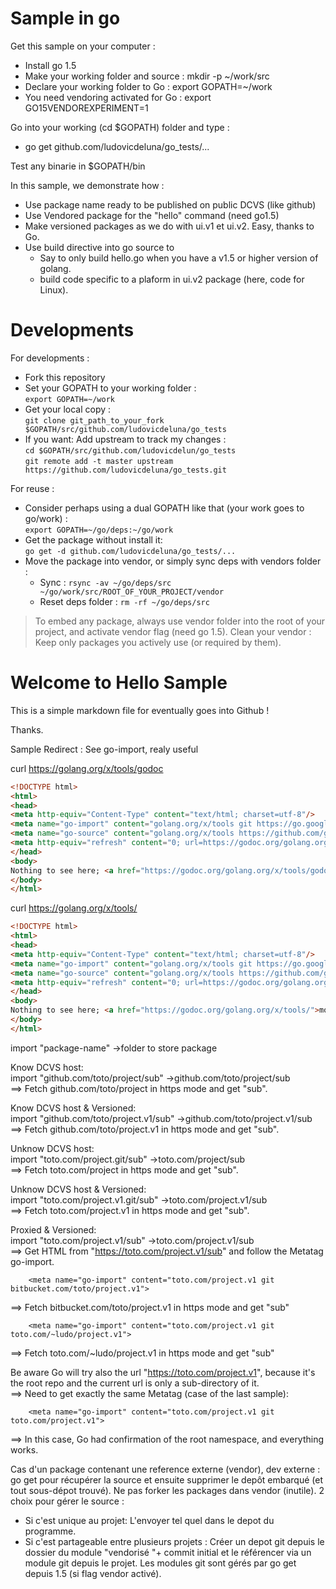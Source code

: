 Sample in go
============

Get this sample on your computer :

* Install go 1.5
* Make your working folder and source : mkdir -p ~/work/src
* Declare your working folder to Go : export GOPATH=~/work
* You need vendoring activated for Go : export GO15VENDOREXPERIMENT=1

Go into your working (cd $GOPATH) folder and type :
* go get github.com/ludovicdeluna/go_tests/...

Test any binarie in $GOPATH/bin

In this sample, we demonstrate how :
* Use package name ready to be published on public DCVS (like github)
* Use Vendored package for the "hello" command (need go1.5)
* Make versioned packages as we do with ui.v1 et ui.v2. Easy, thanks to Go.
* Use build directive into go source to
  * Say to only build hello.go when you have a v1.5 or higher version of golang.
  * build code specific to a plaform in ui.v2 package (here, code for Linux).

Developments
============

For developments :
* Fork this repository
* Set your GOPATH to your working folder :  
  `export GOPATH=~/work`
* Get your local copy :  
  `git clone git_path_to_your_fork $GOPATH/src/github.com/ludovicdeluna/go_tests`
* If you want: Add upstream to track my changes :  
  `cd $GOPATH/src/github.com/ludovicdelun/go_tests`  
  `git remote add -t master upstream https://github.com/ludovicdeluna/go_tests.git`

For reuse :
* Consider perhaps using a dual GOPATH like that (your work goes to go/work) :  
  `export GOPATH=~/go/deps:~/go/work`
* Get the package without install it:  
  `go get -d github.com/ludovicdeluna/go_tests/...`
* Move the package into vendor, or simply sync deps with vendors folder :
  * Sync : `rsync -av ~/go/deps/src ~/go/work/src/ROOT_OF_YOUR_PROJECT/vendor`
  * Reset deps folder : `rm -rf ~/go/deps/src`

> To embed any package, always use vendor folder into the root of your project,
> and activate vendor flag (need go 1.5). Clean your vendor : Keep only
> packages you actively use (or required by them).

Welcome to Hello Sample
=======================

This is a simple markdown file for eventually goes into Github !

Thanks.

Sample Redirect :
See go-import, realy useful

curl https://golang.org/x/tools/godoc
```html
<!DOCTYPE html>
<html>
<head>
<meta http-equiv="Content-Type" content="text/html; charset=utf-8"/>
<meta name="go-import" content="golang.org/x/tools git https://go.googlesource.com/tools">
<meta name="go-source" content="golang.org/x/tools https://github.com/golang/tools/ https://github.com/golang/tools/tree/master{/dir} https://github.com/golang/tools/blob/master{/dir}/{file}#L{line}">
<meta http-equiv="refresh" content="0; url=https://godoc.org/golang.org/x/tools/godoc">
</head>
<body>
Nothing to see here; <a href="https://godoc.org/golang.org/x/tools/godoc">move along</a>.
</body>
</html>
```

curl https://golang.org/x/tools/
```html
<!DOCTYPE html>
<html>
<head>
<meta http-equiv="Content-Type" content="text/html; charset=utf-8"/>
<meta name="go-import" content="golang.org/x/tools git https://go.googlesource.com/tools">
<meta name="go-source" content="golang.org/x/tools https://github.com/golang/tools/ https://github.com/golang/tools/tree/master{/dir} https://github.com/golang/tools/blob/master{/dir}/{file}#L{line}">
<meta http-equiv="refresh" content="0; url=https://godoc.org/golang.org/x/tools/">
</head>
<body>
Nothing to see here; <a href="https://godoc.org/golang.org/x/tools/">move along</a>.
</body>
</html>
```


import "package-name" ->folder to store package

Know DCVS host:  
import "github.com/toto/project/sub" ->github.com/toto/project/sub  
==> Fetch github.com/toto/project in https mode and get "sub".

Know DCVS host & Versioned:  
import "github.com/toto/project.v1/sub" ->github.com/toto/project.v1/sub  
==> Fetch github.com/toto/project.v1 in https mode and get "sub".

Unknow DCVS host:  
import "toto.com/project.git/sub" ->toto.com/project/sub  
==> Fetch toto.com/project in https mode and get "sub".

Unknow DCVS host & Versioned:  
import "toto.com/project.v1.git/sub" ->toto.com/project.v1/sub  
==> Fetch toto.com/project.v1 in https mode and get "sub".

Proxied & Versioned:  
import "toto.com/project.v1/sub" ->toto.com/project.v1/sub  
==> Get HTML from "https://toto.com/project.v1/sub" and follow the Metatag go-import.

```
    <meta name="go-import" content="toto.com/project.v1 git bitbucket.com/toto/project.v1">
```
==> Fetch bitbucket.com/toto/project.v1 in https mode and get "sub"

```
    <meta name="go-import" content="toto.com/project.v1 git toto.com/~ludo/project.v1">
```
==> Fetch toto.com/~ludo/project.v1 in https mode and get "sub"

Be aware Go will try also the url "https://toto.com/project.v1", because it's the root repo
and the current url is only a sub-directory of it.  
==> Need to get exactly the same Metatag (case of the last sample):

```
    <meta name="go-import" content="toto.com/project.v1 git toto.com/project.v1">
```

==> In this case, Go had confirmation of the root namespace, and everything works.

Cas d'un package contenant une reference externe (vendor), dev externe :
go get pour récupérer la source et ensuite supprimer le depôt embarqué (et tout
sous-dépot trouvé). Ne pas forker les packages dans vendor (inutile). 2 choix
pour gérer le source :

- Si c'est unique au projet: L'envoyer tel quel dans le depot du programme.
- Si c'est partageable entre plusieurs projets : Créer un depot git depuis le
dossier du module "vendorisé "+ commit initial et le référencer via un module
git depuis le projet. Les modules git sont gérés par go get depuis 1.5 (si flag
vendor activé).
